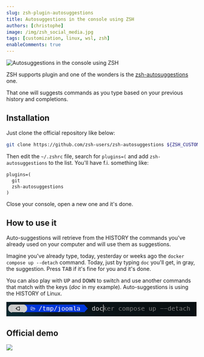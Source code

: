 ```yaml
---
slug: zsh-plugin-autosuggestions
title: Autosuggestions in the console using ZSH
authors: [christophe]
image: /img/zsh_social_media.jpg
tags: [customization, linux, wsl, zsh]
enableComments: true
---
```

![Autosuggestions in the console using ZSH](/img/zsh_social_media.jpg)

ZSH supports plugin and one of the wonders is the [zsh-autosuggestions](https://github.com/zsh-users/zsh-autosuggestions) one.

That one will suggests commands as you type based on your previous history and completions.

<!-- truncate -->

## Installation

Just clone the official repository like below:

```bash
git clone https://github.com/zsh-users/zsh-autosuggestions ${ZSH_CUSTOM:-~/.oh-my-zsh/custom}/plugins/zsh-autosuggestions
```

Then edit the `~/.zshrc` file, search for `plugins=(` and add `zsh-autosuggestions` to the list. You'll have f.i. something like:

```text
plugins=(
  git
  zsh-autosuggestions
)
```

Close your console, open a new one and it's done.

## How to use it

Auto-suggestions will retrieve from the HISTORY the commands you've already used on your computer and will use them as suggestions.

Imagine you've already type, today, yesterday or weeks ago the `docker compose up --detach` command. Today, just by typing `doc` you'll get, in gray, the suggestion. Press <kbd>TAB</kbd> if it's fine for you and it's done.

You can also play with <kbd>UP</kbd> and <kbd>DOWN</kbd> to switch and use another commands that match with the keys (*doc* in my example). Auto-suggestions is using the HISTORY of Linux.

![Autosuggestions plugin for ZSH](./images/autosuggestions.png)

## Official demo

<a href="https://asciinema.org/a/37390" rel="nofollow"><img src="https://camo.githubusercontent.com/33098ce638a2788133a2bdc91d1757ddc78478d9e88ade5367b23ea4a36830bc/68747470733a2f2f61736369696e656d612e6f72672f612f33373339302e706e67" width="400" data-canonical-src="https://asciinema.org/a/37390.png" /></a>
